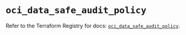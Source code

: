 # `oci_data_safe_audit_policy`

Refer to the Terraform Registry for docs: [`oci_data_safe_audit_policy`](https://registry.terraform.io/providers/oracle/oci/7.19.0/docs/resources/data_safe_audit_policy).
